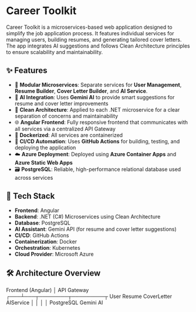 # Career Toolkit

Career Toolkit is a microservices-based web application designed to simplify the job application process. It features individual services for managing users, building resumes, and generating tailored cover letters. The app integrates AI suggestions and follows Clean Architecture principles to ensure scalability and maintainability.

## ✨ Features

- 🧩 **Modular Microservices**: Separate services for **User Management**, **Resume Builder**, **Cover Letter Builder**, and **AI Service**.
- 🤖 **AI Integration**: Uses **Gemini AI** to provide smart suggestions for resume and cover letter improvements  
- 📐 **Clean Architecture**: Applied to each .NET microservice for a clear separation of concerns and maintainability  
- 🌐 **Angular Frontend**: Fully responsive frontend that communicates with all services via a centralized API Gateway  
- 🐳 **Dockerized**: All services are containerized  
- 🚀 **CI/CD Automation**: Uses **GitHub Actions** for building, testing, and deploying the application  
- ☁️ **Azure Deployment**: Deployed using **Azure Container Apps** and **Azure Static Web Apps**  
- 🗃️ **PostgreSQL**: Reliable, high-performance relational database used across services

## 🧱 Tech Stack

- **Frontend**: Angular  
- **Backend**: .NET (C#) Microservices using Clean Architecture  
- **Database**: PostgreSQL  
- **AI Assistant**: Gemini API (for resume and cover letter suggestions)  
- **CI/CD**: GitHub Actions  
- **Containerization**: Docker  
- **Orchestration**: Kubernetes  
- **Cloud Provider**: Microsoft Azure

## 🛠️ Architecture Overview
Frontend (Angular)
│
API Gateway
┌───┴───┬────────┬─────────┬
User Resume CoverLetter AIService
  │     │        │         │
     PostgreSQL         Gemini AI 
